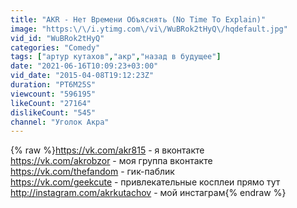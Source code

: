 ```yaml
---
title: "AKR - Нет Времени Объяснять (No Time To Explain)"
image: "https:\/\/i.ytimg.com\/vi\/WuBRok2tHyQ\/hqdefault.jpg"
vid_id: "WuBRok2tHyQ"
categories: "Comedy"
tags: ["артур кутахов","акр","назад в будущее"]
date: "2021-06-16T10:09:23+03:00"
vid_date: "2015-04-08T19:12:23Z"
duration: "PT6M25S"
viewcount: "596195"
likeCount: "27164"
dislikeCount: "545"
channel: "Уголок Акра"
---
```

{% raw %}<a rel="nofollow" target="blank" href="https://vk.com/akr815">https://vk.com/akr815</a> - я вконтакте <br /><a rel="nofollow" target="blank" href="https://vk.com/akrobzor">https://vk.com/akrobzor</a> - моя группа вконтакте <br /><a rel="nofollow" target="blank" href="https://vk.com/thefandom">https://vk.com/thefandom</a> - гик-паблик<br /><a rel="nofollow" target="blank" href="https://vk.com/geekcute">https://vk.com/geekcute</a> - привлекательные косплеи прямо тут <br /><a rel="nofollow" target="blank" href="http://instagram.com/akrkutachov">http://instagram.com/akrkutachov</a> - мой инстаграм{% endraw %}

